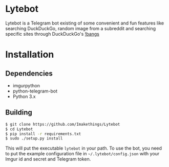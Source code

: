 # Lytebot
Lytebot is a Telegram bot existing of some convenient and fun features like searching
DuckDuckGo, random image from a subreddit and searching specific sites through
DuckDuckGo's [!bangs](https://duckduckgo.com/bang)

# Installation
## Dependencies
- imgurpython
- python-telegram-bot
- Python 3.x

## Building
```bash
$ git clone https://github.com/Imakethings/Lytebot
$ cd Lytebot
$ pip install -r requirements.txt
$ sudo ./setup.py install
```

This will put the executable `lytebot` in your path. To use the bot, you need
to put the example configuration file in `~/.lytebot/config.json` with your Imgur
id and secret and Telegram token.
